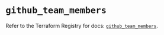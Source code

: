 # `github_team_members`

Refer to the Terraform Registry for docs: [`github_team_members`](https://registry.terraform.io/providers/integrations/github/6.3.1/docs/resources/team_members).
